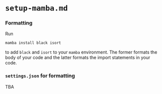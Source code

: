# `setup-mamba.md`

### Formatting

Run

```
mamba install black isort
```

to add `black` and `isort` to your `mamba` environment. The former formats the body of your code and the latter formats the import statements in your code.

### `settings.json` for formatting

TBA
